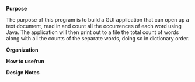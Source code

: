 ************Purpose************

The purpose of this program is to build a GUI application that can open up a text document, read in and count all the occurrences of each word using Java. The application will then print out to a file the total count of words along with all the counts of the separate words, doing so in dictionary order.


**********Organization**********

**********How to use/run**********



**********Design Notes**********
